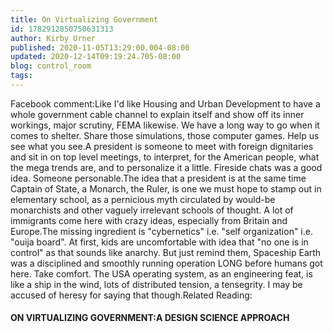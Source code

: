 ```yaml
---
title: On Virtualizing Government
id: 1782912850750631313
author: Kirby Urner
published: 2020-11-05T13:29:00.004-08:00
updated: 2020-12-14T09:19:24.705-08:00
blog: control_room
tags: 
---
```


Facebook comment:Like I'd like Housing and Urban Development to have a whole government cable channel to explain itself and show off its inner workings, major scrutiny, FEMA likewise. We have a long way to go when it comes to shelter. Share those simulations, those computer games. Help us see what you see.A president is someone to meet with foreign dignitaries and sit in on top level meetings, to interpret, for the American people, what the mega trends are, and to personalize it a little. Fireside chats was a good idea. Someone personable.The idea that a president is at the same time Captain of State, a Monarch, the Ruler, is one we must hope to stamp out in elementary school, as a pernicious myth circulated by would-be monarchists and other vaguely irrelevant schools of thought. A lot of immigrants come here with crazy ideas, especially from Britain and Europe.The missing ingredient is "cybernetics" i.e. "self organization" i.e. "ouija board". At first, kids are uncomfortable with idea that "no one is in control" as that sounds like anarchy. But just remind them, Spaceship Earth was a disciplined and smoothly running operation LONG before humans got here. Take comfort. The USA operating system, as an engineering feat, is like a ship in the wind, lots of distributed tension, a tensegrity. I may be accused of heresy for saying that though.Related Reading:
#### ON VIRTUALIZING GOVERNMENT:A DESIGN SCIENCE APPROACH